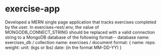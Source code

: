 # exercise-app

Developed a MERN single page application that tracks exercises completed by the user.
In exercises-rest/.env, the value of MONGODB_CONNECT_STRING should be replaced with a valid connection string to a MongoDB database of the following format--
database name: exercises_db /
collection name: exercises /
document format: {
  name:
  reps:
  weight:
  unit: (kgs or lbs)
  date: (in the format MM-DD-YY)
}
